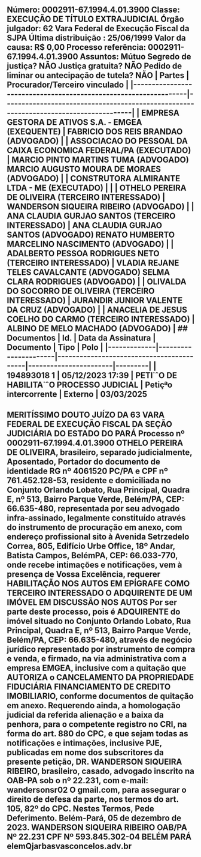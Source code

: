 ## Número: 0002911-67.1994.4.01.3900 Classe: EXECUÇÃO DE TÍTULO EXTRAJUDICIAL Órgão julgador: 62 Vara Federal de Execução Fiscal da SJPA Última distribuição : 25/06/1999 Valor da causa: R$ 0,00 Processo referência: 0002911-67.1994.4.01.3900 Assuntos: Mútuo Segredo de justiça? NÃO Justiça gratuita? NÃO Pedido de liminar ou antecipação de tutela? NÃO | Partes | Procurador/Terceiro vinculado | |-----------------------------------------------------------------|--------------------------------------------------------------------------------------| | EMPRESA GESTORA DE ATIVOS S.A. - EMGEA (EXEQUENTE) | FABRICIO DOS REIS BRANDAO (ADVOGADO) | | ASSOCIACAO DO PESSOAL DA CAIXA ECONOMICA FEDERAL/PA (EXECUTADO) | MARCIO PINTO MARTINS TUMA (ADVOGADO) MARCIO AUGUSTO MOURA DE MORAES (ADVOGADO) | | CONSTRUTORA ALMIRANTE LTDA - ME (EXECUTADO) | | | OTHELO PEREIRA DE OLIVEIRA (TERCEIRO INTERESSADO) | WANDERSON SIQUEIRA RIBEIRO (ADVOGADO) | | ANA CLAUDIA GURJAO SANTOS (TERCEIRO INTERESSADO) | ANA CLAUDIA GURJAO SANTOS (ADVOGADO) RENATO HUMBERTO MARCELINO NASCIMENTO (ADVOGADO) | | ADALBERTO PESSOA RODRIGUES NETO (TERCEIRO INTERESSADO) | VLADIA REJANE TELES CAVALCANTE (ADVOGADO) SELMA CLARA RODRIGUES (ADVOGADO) | | OLIVALDA DO SOCORRO DE OLIVEIRA (TERCEIRO INTERESSADO) | JURANDIR JUNIOR VALENTE DA CRUZ (ADVOGADO) | | ANACELIA DE JESUS COELHO DO CARMO (TERCEIRO INTERESSADO) | ALBINO DE MELO MACHADO (ADVOGADO) | ## Documentos | Id. | Data da Assinatura | Documento | Tipo | Polo | |-------------|----------------------|------------------------------------------|-----------------------|---------| | 194893018 1 | 05/12/2023 17:39 | PETI˙ˆO DE HABILITA˙ˆO PROCESSO JUDICIAL | Petiçªo intercorrente | Externo | 03/03/2025

## MERITÍSSIMO DOUTO JUÍZO DA 63 VARA FEDERAL DE EXECUÇÃO FISCAL DA SEÇÃO JUDICIÁRIA DO ESTADO DO PARÁ Processo nº 0002911-67.1994.4.01.3900 OTHELO PEREIRA DE OLIVEIRA, brasileiro, separado judicialmente, Aposentado, Portador do documento de identidade RG nº 4061520 PC/PA e CPF nº 761.452.128-53, residente e domiciliada no Conjunto Orlando Lobato, Rua Principal, Quadra E, nº 513, Bairro Parque Verde, Belém/PA, CEP: 66.635-480, representada por seu advogado infra-assinado, legalmente constituído através do instrumento de procuração em anexo, com endereço profissional sito à Avenida Setrzedelo Correa, 805, Edifício Urbe Office, 18º Andar, Batista Campos, BelémPA, CEP: 66.033-770, onde recebe intimações e notificações, vem à presença de Vossa Excelência, requerer HABILITAÇÃO NOS AUTOS EM EPÍGRAFE COMO TERCEIRO INTERESSADO O ADQUIRENTE DE UM IMÓVEL EM DISCUSSÃO NOS AUTOS Por ser parte deste processo, pois é ADQUIRENTE do imóvel situado no Conjunto Orlando Lobato, Rua Principal, Quadra E, nº 513, Bairro Parque Verde, Belém/PA, CEP: 66.635-480, através de negócio jurídico representado por instrumento de compra e venda, e firmado, na via administrativa com a empresa EMGEA, inclusive com a quitação que AUTORIZA o CANCELAMENTO DA PROPRIEDADE FIDUCIÁRIA FINANCIAMENTO DE CREDITO IMOBILIARIO, conforme documentos de quitação em anexo. Requerendo ainda, a homologação judicial da referida alienação e a baixa da penhora, para o competente registro no CRI, na forma do art. 880 do CPC, e que sejam todas as notificações e intimações, inclusive PJE, publicadas em nome dos subscritores da presente petição, DR. WANDERSON SIQUEIRA RIBEIRO, brasileiro, casado, advogado inscrito na OAB-PA sob o nº 22.231, com e-mail: wandersonsr02 O gmail.com, para assegurar o direito de defesa da parte, nos termos do art. 105, 82º do CPC. Nestes Termos, Pede Deferimento. Belém-Pará, 05 de dezembro de 2023. WANDERSON SIQUEIRA RIBEIRO OAB/PA Nº 22.231 CPF Nº 593.845.302-04 BELÉM PARÁ elemQjarbasvasconcelos.adv.br

